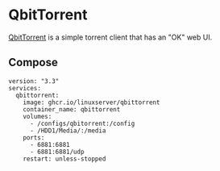# QbitTorrent

[QbitTorrent](https://www.qbittorrent.org/download.php) is a simple torrent client that has an "OK" web UI.

## Compose

```
version: "3.3"
services:
  qbittorrent:
    image: ghcr.io/linuxserver/qbittorrent
    container_name: qbittorrent
    volumes:
      - /configs/qbitorrent:/config
      - /HDD1/Media/:/media
    ports:
      - 6881:6881
      - 6881:6881/udp
    restart: unless-stopped
```
